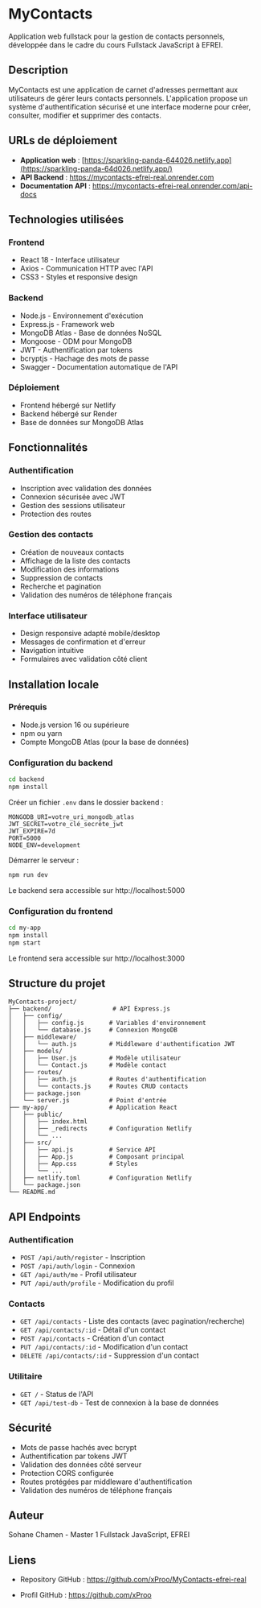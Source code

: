 ﻿# MyContacts

Application web fullstack pour la gestion de contacts personnels, développée dans le cadre du cours Fullstack JavaScript à EFREI.

## Description

MyContacts est une application de carnet d'adresses permettant aux utilisateurs de gérer leurs contacts personnels. L'application propose un système d'authentification sécurisé et une interface moderne pour créer, consulter, modifier et supprimer des contacts.

## URLs de déploiement

- **Application web** : [https://sparkling-panda-644026.netlify.app](https://sparkling-panda-64d026.netlify.app/)
- **API Backend** : https://mycontacts-efrei-real.onrender.com
- **Documentation API** : https://mycontacts-efrei-real.onrender.com/api-docs

## Technologies utilisées

### Frontend
- React 18 - Interface utilisateur
- Axios - Communication HTTP avec l'API
- CSS3 - Styles et responsive design

### Backend  
- Node.js - Environnement d'exécution
- Express.js - Framework web
- MongoDB Atlas - Base de données NoSQL
- Mongoose - ODM pour MongoDB
- JWT - Authentification par tokens
- bcryptjs - Hachage des mots de passe
- Swagger - Documentation automatique de l'API

### Déploiement
- Frontend hébergé sur Netlify
- Backend hébergé sur Render
- Base de données sur MongoDB Atlas

## Fonctionnalités

### Authentification
- Inscription avec validation des données
- Connexion sécurisée avec JWT
- Gestion des sessions utilisateur
- Protection des routes

### Gestion des contacts
- Création de nouveaux contacts
- Affichage de la liste des contacts
- Modification des informations
- Suppression de contacts
- Recherche et pagination
- Validation des numéros de téléphone français

### Interface utilisateur
- Design responsive adapté mobile/desktop  
- Messages de confirmation et d'erreur
- Navigation intuitive
- Formulaires avec validation côté client

## Installation locale

### Prérequis
- Node.js version 16 ou supérieure
- npm ou yarn
- Compte MongoDB Atlas (pour la base de données)

### Configuration du backend

```bash
cd backend
npm install
```

Créer un fichier `.env` dans le dossier backend :
```
MONGODB_URI=votre_uri_mongodb_atlas
JWT_SECRET=votre_clé_secrète_jwt
JWT_EXPIRE=7d
PORT=5000
NODE_ENV=development
```

Démarrer le serveur :
```bash
npm run dev
```

Le backend sera accessible sur http://localhost:5000

### Configuration du frontend

```bash
cd my-app
npm install
npm start
```

Le frontend sera accessible sur http://localhost:3000

## Structure du projet

```
MyContacts-project/
├── backend/                 # API Express.js
│   ├── config/
│   │   ├── config.js       # Variables d'environnement
│   │   └── database.js     # Connexion MongoDB
│   ├── middleware/
│   │   └── auth.js         # Middleware d'authentification JWT
│   ├── models/
│   │   ├── User.js         # Modèle utilisateur
│   │   └── Contact.js      # Modèle contact
│   ├── routes/
│   │   ├── auth.js         # Routes d'authentification
│   │   └── contacts.js     # Routes CRUD contacts
│   ├── package.json
│   └── server.js           # Point d'entrée
├── my-app/                 # Application React
│   ├── public/
│   │   ├── index.html
│   │   ├── _redirects      # Configuration Netlify
│   │   └── ...
│   ├── src/
│   │   ├── api.js          # Service API
│   │   ├── App.js          # Composant principal
│   │   ├── App.css         # Styles
│   │   └── ...
│   ├── netlify.toml        # Configuration Netlify
│   └── package.json
└── README.md
```

## API Endpoints

### Authentification
- `POST /api/auth/register` - Inscription
- `POST /api/auth/login` - Connexion  
- `GET /api/auth/me` - Profil utilisateur
- `PUT /api/auth/profile` - Modification du profil

### Contacts
- `GET /api/contacts` - Liste des contacts (avec pagination/recherche)
- `GET /api/contacts/:id` - Détail d'un contact
- `POST /api/contacts` - Création d'un contact
- `PUT /api/contacts/:id` - Modification d'un contact
- `DELETE /api/contacts/:id` - Suppression d'un contact

### Utilitaire
- `GET /` - Status de l'API
- `GET /api/test-db` - Test de connexion à la base de données

## Sécurité

- Mots de passe hachés avec bcrypt
- Authentification par tokens JWT
- Validation des données côté serveur
- Protection CORS configurée
- Routes protégées par middleware d'authentification
- Validation des numéros de téléphone français

## Auteur

Sohane Chamen - Master 1 Fullstack JavaScript, EFREI

## Liens

- Repository GitHub : https://github.com/xProo/MyContacts-efrei-real

- Profil GitHub : https://github.com/xProo
